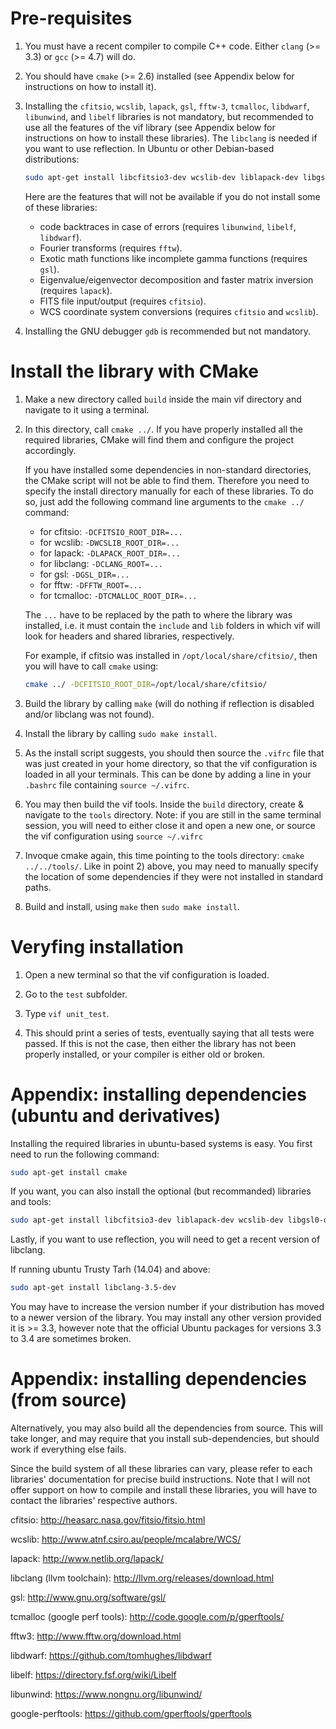 Pre-requisites
==============

1) You must have a recent compiler to compile C++ code. Either ``clang`` (>= 3.3)
   or ``gcc`` (>= 4.7) will do.

2) You should have ``cmake`` (>= 2.6) installed (see Appendix below for instructions on how
   to install it).

3) Installing the ``cfitsio``, ``wcslib``, ``lapack``, ``gsl``, ``fftw-3``, ``tcmalloc``,
   ``libdwarf``, ``libunwind``, and ``libelf`` libraries is not mandatory, but recommended
   to use all the features of the vif library (see Appendix below for instructions on how
   to install these libraries). The ``libclang`` is needed if you want to use reflection.
   In Ubuntu or other Debian-based distributions:

   ```bash
   sudo apt-get install libcfitsio3-dev wcslib-dev liblapack-dev libgsl0-dev libfftw3-dev libgoogle-perftools-dev libdwarf-dev libunwind8-dev libelf-dev
   ```

   Here are the features that will not be available if you do not install some of these libraries:
    - code backtraces in case of errors (requires ``libunwind``, ``libelf``, ``libdwarf``).
    - Fourier transforms (requires ``fftw``).
    - Exotic math functions like incomplete gamma functions (requires ``gsl``).
    - Eigenvalue/eigenvector decomposition and faster matrix inversion (requires ``lapack``).
    - FITS file input/output (requires ``cfitsio``).
    - WCS coordinate system conversions (requires ``cfitsio`` and ``wcslib``).

4) Installing the GNU debugger ``gdb`` is recommended but not mandatory.


Install the library with CMake
==============================

1) Make a new directory called ``build`` inside the main vif directory and
   navigate to it using a terminal.

2) In this directory, call ``cmake ../``.
   If you have properly installed all the required libraries, CMake will find
   them and configure the project accordingly.

   If you have installed some dependencies in non-standard directories, the
   CMake script will not be able to find them. Therefore you need to specify
   the install directory manually for each of these libraries. To do so, just
   add the following command line arguments to the ``cmake ../`` command:

    - for cfitsio: ``-DCFITSIO_ROOT_DIR=...``
    - for wcslib: ``-DWCSLIB_ROOT_DIR=...``
    - for lapack: ``-DLAPACK_ROOT_DIR=...``
    - for libclang: ``-DCLANG_ROOT=...``
    - for gsl: ``-DGSL_DIR=...``
    - for fftw: ``-DFFTW_ROOT=...``
    - for tcmalloc: ``-DTCMALLOC_ROOT_DIR=...``

   The ``...`` have to be replaced by the path to where the library was
   installed, i.e. it must contain the ``include`` and ``lib`` folders in which
   vif will look for headers and shared libraries, respectively.

   For example, if cfitsio was installed in ``/opt/local/share/cfitsio/``, then
   you will have to call ``cmake`` using:

   ```bash
   cmake ../ -DCFITSIO_ROOT_DIR=/opt/local/share/cfitsio/
   ```

3) Build the library by calling ``make`` (will do nothing if reflection is
   disabled and/or libclang was not found).

4) Install the library by calling ``sudo make install``.

5) As the install script suggests, you should then source the ``.vifrc`` file
   that was just created in your home directory, so that the vif configuration
   is loaded in all your terminals. This can be done by adding a line in your
   ``.bashrc`` file containing ``source ~/.vifrc``.

6) You may then build the vif tools. Inside the ``build`` directory, create & navigate to
   the ``tools`` directory. Note: if you are still in the same terminal session, you
   will need to either close it and open a new one, or source the vif configuration
   using ``source ~/.vifrc``

7) Invoque cmake again, this time pointing to the tools directory:
   ``cmake ../../tools/``. Like in point 2) above, you may need to manually
   specify the location of some dependencies if they were not installed in
   standard paths.

8) Build and install, using ``make`` then ``sudo make install``.


Veryfing installation
=====================

1) Open a new terminal so that the vif configuration is loaded.

2) Go to the ``test`` subfolder.

3) Type ``vif unit_test``.

4) This should print a series of tests, eventually saying that all tests were
   passed. If this is not the case, then either the library has not been
   properly installed, or your compiler is either old or broken.


Appendix: installing dependencies (ubuntu and derivatives)
==========================================================

Installing the required libraries in ubuntu-based systems is easy. You first
need to run the following command:

   ```bash
  sudo apt-get install cmake
   ```

If you want, you can also install the optional (but recommanded) libraries and
tools:

   ```bash
  sudo apt-get install libcfitsio3-dev liblapack-dev wcslib-dev libgsl0-dev libgoogle-perftools-dev libfftw3-dev gdb libdwarf-dev libunwind8-dev libelf-dev
   ```

Lastly, if you want to use reflection, you will need to get a recent version
of libclang.

If running ubuntu Trusty Tarh (14.04) and above:

   ```bash
  sudo apt-get install libclang-3.5-dev
   ```

You may have to increase the version number if your distribution has moved to a newer version of the library. You may install any other version provided it is >= 3.3, however note that the
official Ubuntu packages for versions 3.3 to 3.4 are sometimes broken.


Appendix: installing dependencies (from source)
===============================================

Alternatively, you may also build all the dependencies from source. This will
take longer, and may require that you install sub-dependencies, but should work
if everything else fails.

Since the build system of all these libraries can vary, please refer to each
libraries' documentation for precise build instructions. Note that I will not
offer support on how to compile and install these libraries, you will have to
contact the libraries' respective authors.

cfitsio:
http://heasarc.nasa.gov/fitsio/fitsio.html

wcslib:
http://www.atnf.csiro.au/people/mcalabre/WCS/

lapack:
http://www.netlib.org/lapack/

libclang (llvm toolchain):
http://llvm.org/releases/download.html

gsl:
http://www.gnu.org/software/gsl/

tcmalloc (google perf tools):
http://code.google.com/p/gperftools/

fftw3:
http://www.fftw.org/download.html

libdwarf:
https://github.com/tomhughes/libdwarf

libelf:
https://directory.fsf.org/wiki/Libelf

libunwind:
https://www.nongnu.org/libunwind/

google-perftools:
https://github.com/gperftools/gperftools

